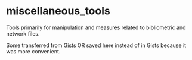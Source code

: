# miscellaneous_tools

Tools primarily for manipulation and measures related to bibliometric and network files.

Some transferred from [Gists](https://gist.github.com/lsheble?direction=desc&sort=updated) OR saved here instead of in Gists because it was more convenient.
